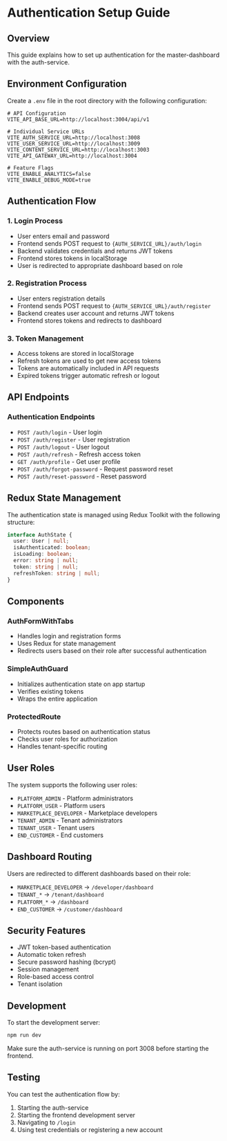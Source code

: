 # Authentication Setup Guide

## Overview
This guide explains how to set up authentication for the master-dashboard with the auth-service.

## Environment Configuration

Create a `.env` file in the root directory with the following configuration:

```env
# API Configuration
VITE_API_BASE_URL=http://localhost:3004/api/v1

# Individual Service URLs
VITE_AUTH_SERVICE_URL=http://localhost:3008
VITE_USER_SERVICE_URL=http://localhost:3009
VITE_CONTENT_SERVICE_URL=http://localhost:3003
VITE_API_GATEWAY_URL=http://localhost:3004

# Feature Flags
VITE_ENABLE_ANALYTICS=false
VITE_ENABLE_DEBUG_MODE=true
```

## Authentication Flow

### 1. Login Process
- User enters email and password
- Frontend sends POST request to `{AUTH_SERVICE_URL}/auth/login`
- Backend validates credentials and returns JWT tokens
- Frontend stores tokens in localStorage
- User is redirected to appropriate dashboard based on role

### 2. Registration Process
- User enters registration details
- Frontend sends POST request to `{AUTH_SERVICE_URL}/auth/register`
- Backend creates user account and returns JWT tokens
- Frontend stores tokens and redirects to dashboard

### 3. Token Management
- Access tokens are stored in localStorage
- Refresh tokens are used to get new access tokens
- Tokens are automatically included in API requests
- Expired tokens trigger automatic refresh or logout

## API Endpoints

### Authentication Endpoints
- `POST /auth/login` - User login
- `POST /auth/register` - User registration
- `POST /auth/logout` - User logout
- `POST /auth/refresh` - Refresh access token
- `GET /auth/profile` - Get user profile
- `POST /auth/forgot-password` - Request password reset
- `POST /auth/reset-password` - Reset password

## Redux State Management

The authentication state is managed using Redux Toolkit with the following structure:

```typescript
interface AuthState {
  user: User | null;
  isAuthenticated: boolean;
  isLoading: boolean;
  error: string | null;
  token: string | null;
  refreshToken: string | null;
}
```

## Components

### AuthFormWithTabs
- Handles login and registration forms
- Uses Redux for state management
- Redirects users based on their role after successful authentication

### SimpleAuthGuard
- Initializes authentication state on app startup
- Verifies existing tokens
- Wraps the entire application

### ProtectedRoute
- Protects routes based on authentication status
- Checks user roles for authorization
- Handles tenant-specific routing

## User Roles

The system supports the following user roles:
- `PLATFORM_ADMIN` - Platform administrators
- `PLATFORM_USER` - Platform users
- `MARKETPLACE_DEVELOPER` - Marketplace developers
- `TENANT_ADMIN` - Tenant administrators
- `TENANT_USER` - Tenant users
- `END_CUSTOMER` - End customers

## Dashboard Routing

Users are redirected to different dashboards based on their role:
- `MARKETPLACE_DEVELOPER` → `/developer/dashboard`
- `TENANT_*` → `/tenant/dashboard`
- `PLATFORM_*` → `/dashboard`
- `END_CUSTOMER` → `/customer/dashboard`

## Security Features

- JWT token-based authentication
- Automatic token refresh
- Secure password hashing (bcrypt)
- Session management
- Role-based access control
- Tenant isolation

## Development

To start the development server:

```bash
npm run dev
```

Make sure the auth-service is running on port 3008 before starting the frontend.

## Testing

You can test the authentication flow by:
1. Starting the auth-service
2. Starting the frontend development server
3. Navigating to `/login`
4. Using test credentials or registering a new account
